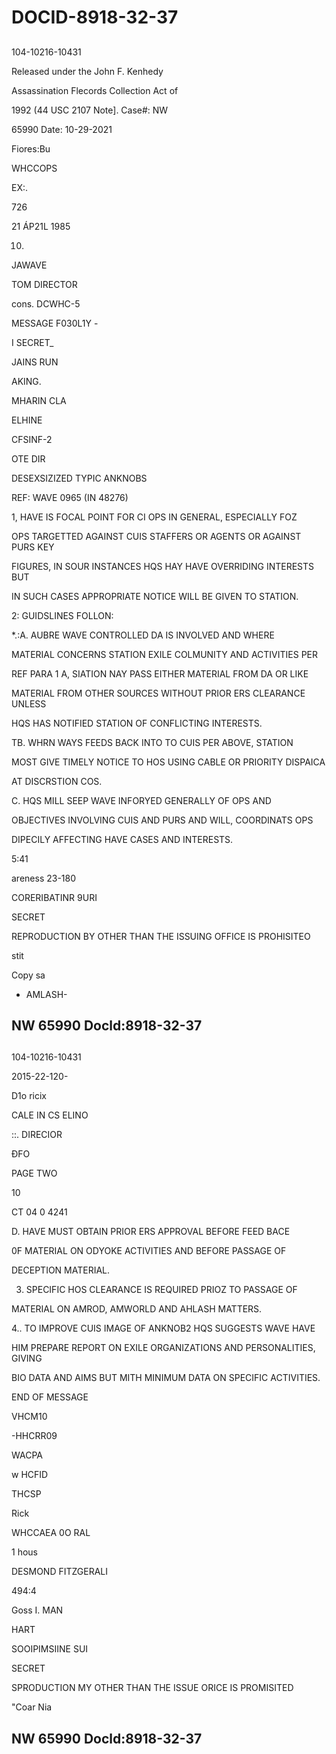# DOCID-8918-32-37

##
104-10216-10431

Released under the John F. Kenhedy

Assassination Flecords Collection Act of

1992 (44 USC 2107 Note]. Case#: NW

65990 Date: 10-29-2021

Fiores:Bu

WHCCOPS

EX:.

726

21 ÁP21L 1985

10.

JAWAVE

TOM DIRECTOR

cons. DCWHC-5

MESSAGE F030L1Y -

I SECRET_

JAINS RUN

AKING.

MHARIN CLA

ELHINE

CFSINF-2

OTE DIR

DESEXSIZIZED TYPIC ANKNOBS

REF: WAVE 0965 (IN 48276)

1, HAVE IS FOCAL POINT FOR CI OPS IN GENERAL, ESPECIALLY FOZ

OPS TARGETTED AGAINST CUIS STAFFERS OR AGENTS OR AGAINST PURS KEY

FIGURES, IN SOUR INSTANCES HQS HAY HAVE OVERRIDING INTERESTS BUT

IN SUCH CASES APPROPRIATE NOTICE WILL BE GIVEN TO STATION.

2: GUIDSLINES FOLLON:

*.:A. AUBRE WAVE CONTROLLED DA IS INVOLVED AND WHERE

MATERIAL CONCERNS STATION EXILE COLMUNITY AND ACTIVITIES PER

REF PARA 1 A, SIATION NAY PASS EITHER MATERIAL FROM DA OR LIKE

MATERIAL FROM OTHER SOURCES WITHOUT PRIOR ERS CLEARANCE UNLESS

HQS HAS NOTIFIED STATION OF CONFLICTING INTERESTS.

TB. WHRN WAYS FEEDS BACK INTO TO CUIS PER ABOVE, STATION

MOST GIVE TIMELY NOTICE TO HOS USING CABLE OR PRIORITY DISPAICA

AT DISCRSTION COS.

C. HQS MILL SEEP WAVE INFORYED GENERALLY OF OPS AND

OBJECTIVES INVOLVING CUIS AND PURS AND WILL, COORDINATS OPS

DIPECILY AFFECTING HAVE CASES AND INTERESTS.

5:41

areness 23-180

CORERIBATINR 9URI

SECRET

REPRODUCTION BY OTHER THAN THE ISSUING OFFICE IS PROHISITEO

stit

Copy sa

- AMLASH-

NW 65990 Docld:8918-32-37
---

##
104-10216-10431

2015-22-120-

D1o ricix

CALE IN CS ELINO

::. DIRECIOR

ĐFO

PAGE TWO

10

CT 04 0 4241

D. HAVE MUST OBTAIN PRIOR ERS APPROVAL BEFORE FEED BACE

0F MATERIAL ON ODYOKE ACTIVITIES AND BEFORE PASSAGE OF

DECEPTION MATERIAL.

3. SPECIFIC HOS CLEARANCE IS REQUIRED PRIOZ TO PASSAGE OF

MATERIAL ON AMROD, AMWORLD AND AHLASH MATTERS.

4.. TO IMPROVE CUIS IMAGE OF ANKNOB2 HQS SUGGESTS WAVE HAVE

HIM PREPARE REPORT ON EXILE ORGANIZATIONS AND PERSONALITIES, GIVING

BIO DATA AND AIMS BUT MITH MINIMUM DATA ON SPECIFIC ACTIVITIES.

END OF MESSAGE

VHCM10

-HHCRR09

WACPA

w HCFID

THCSP

Rick

WHCCAEA 0O RAL

1 hous

DESMOND FITZGERALI

494:4

Goss I. MAN

HART

SOOIPIMSIINE SUI

SECRET

SPRODUCTION MY OTHER THAN THE ISSUE ORICE IS PROMISITED

"Coar Nia

NW 65990 Docld:8918-32-37
---

